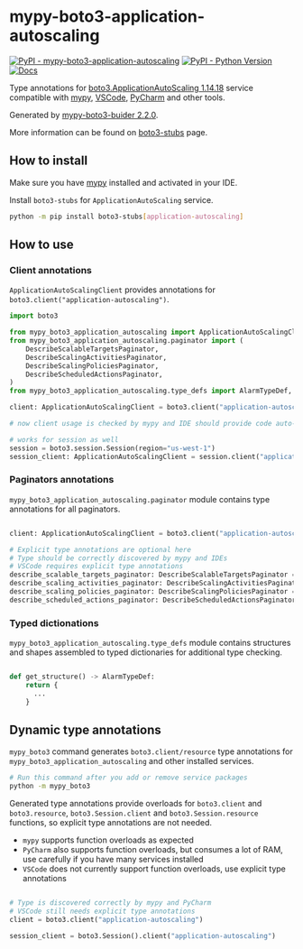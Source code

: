 # mypy-boto3-application-autoscaling

[![PyPI - mypy-boto3-application-autoscaling](https://img.shields.io/pypi/v/mypy-boto3-application-autoscaling.svg?color=blue)](https://pypi.org/project/mypy-boto3-application-autoscaling)
[![PyPI - Python Version](https://img.shields.io/pypi/pyversions/mypy-boto3-application-autoscaling.svg?color=blue)](https://pypi.org/project/mypy-boto3-application-autoscaling)
[![Docs](https://img.shields.io/readthedocs/mypy-boto3-builder.svg?color=blue)](https://mypy-boto3-builder.readthedocs.io/)

Type annotations for
[boto3.ApplicationAutoScaling 1.14.18](https://boto3.amazonaws.com/v1/documentation/api/1.14.18/reference/services/application-autoscaling.html#ApplicationAutoScaling) service
compatible with [mypy](https://github.com/python/mypy), [VSCode](https://code.visualstudio.com/),
[PyCharm](https://www.jetbrains.com/pycharm/) and other tools.

Generated by [mypy-boto3-buider 2.2.0](https://github.com/vemel/mypy_boto3_builder).

More information can be found on [boto3-stubs](https://pypi.org/project/boto3-stubs/) page.

## How to install

Make sure you have [mypy](https://github.com/python/mypy) installed and activated in your IDE.

Install `boto3-stubs` for `ApplicationAutoScaling` service.

```bash
python -m pip install boto3-stubs[application-autoscaling]
```

## How to use

### Client annotations

`ApplicationAutoScalingClient` provides annotations for `boto3.client("application-autoscaling")`.

```python
import boto3

from mypy_boto3_application_autoscaling import ApplicationAutoScalingClient
from mypy_boto3_application_autoscaling.paginator import (
    DescribeScalableTargetsPaginator,
    DescribeScalingActivitiesPaginator,
    DescribeScalingPoliciesPaginator,
    DescribeScheduledActionsPaginator,
)
from mypy_boto3_application_autoscaling.type_defs import AlarmTypeDef, ...

client: ApplicationAutoScalingClient = boto3.client("application-autoscaling")

# now client usage is checked by mypy and IDE should provide code auto-complete

# works for session as well
session = boto3.session.Session(region="us-west-1")
session_client: ApplicationAutoScalingClient = session.client("application-autoscaling")
```

### Paginators annotations

`mypy_boto3_application_autoscaling.paginator` module contains type annotations for all paginators.

```python

client: ApplicationAutoScalingClient = boto3.client("application-autoscaling")

# Explicit type annotations are optional here
# Type should be correctly discovered by mypy and IDEs
# VSCode requires explicit type annotations
describe_scalable_targets_paginator: DescribeScalableTargetsPaginator = client.get_paginator("describe_scalable_targets")
describe_scaling_activities_paginator: DescribeScalingActivitiesPaginator = client.get_paginator("describe_scaling_activities")
describe_scaling_policies_paginator: DescribeScalingPoliciesPaginator = client.get_paginator("describe_scaling_policies")
describe_scheduled_actions_paginator: DescribeScheduledActionsPaginator = client.get_paginator("describe_scheduled_actions")
```







### Typed dictionations

`mypy_boto3_application_autoscaling.type_defs` module contains structures and shapes assembled
to typed dictionaries for additional type checking.

```python

def get_structure() -> AlarmTypeDef:
    return {
      ...
    }
```


## Dynamic type annotations

`mypy_boto3` command generates `boto3.client/resource` type annotations for
`mypy_boto3_application_autoscaling` and other installed services.

```bash
# Run this command after you add or remove service packages
python -m mypy_boto3
```

Generated type annotations provide overloads for `boto3.client` and `boto3.resource`,
`boto3.Session.client` and `boto3.Session.resource` functions,
so explicit type annotations are not needed.

- `mypy` supports function overloads as expected
- `PyCharm` also supports function overloads, but consumes a lot of RAM, use carefully if you have many services installed
- `VSCode` does not currently support function overloads, use explicit type annotations

```python

# Type is discovered correctly by mypy and PyCharm
# VSCode still needs explicit type annotations
client = boto3.client("application-autoscaling")

session_client = boto3.Session().client("application-autoscaling")
```
